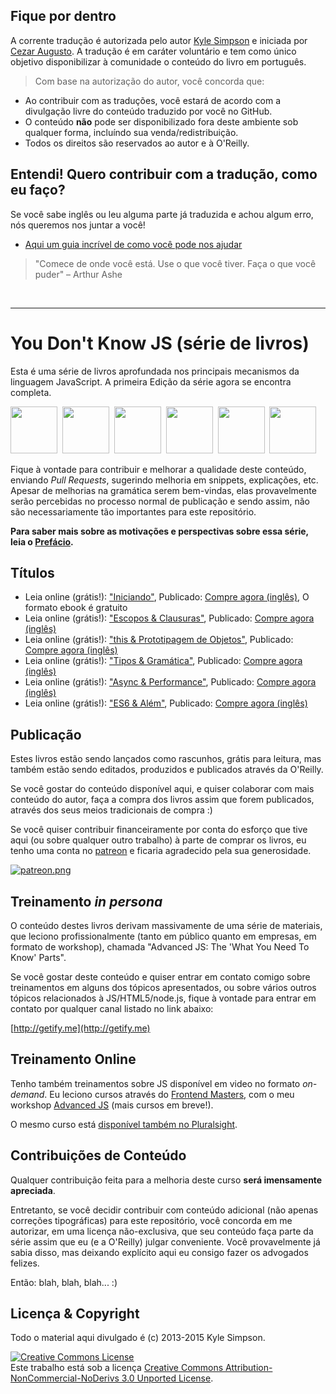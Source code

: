 ## Fique por dentro

A corrente tradução é autorizada pelo autor [Kyle Simpson](https://github.com/getify/) e iniciada por [Cezar Augusto](http://github.com/cezaraugusto). A tradução é em caráter voluntário e tem como único objetivo disponibilizar à comunidade o conteúdo do livro em português.

> Com base na autorização do autor, você concorda que:

* Ao contribuir com as traduções, você estará de acordo com a divulgação livre do conteúdo traduzido por você no GitHub. 
* O conteúdo __não__ pode ser disponibilizado fora deste ambiente sob qualquer forma, incluíndo sua venda/redistribuição.
* Todos os direitos são reservados ao autor e à O'Reilly.

## Entendi! Quero contribuir com a tradução, como eu faço?

Se você sabe inglês ou leu alguma parte já traduzida e achou algum erro, nós queremos nos juntar a você!

* [Aqui um guia incrível de como você pode nos ajudar](CONTRIBUTING.md)

> "Comece de onde você está. Use o que você tiver. Faça o que você puder" – Arthur Ashe

<br>
<hr>

# You Don't Know JS (série de livros)

Esta é uma série de livros aprofundada nos principais mecanismos da linguagem JavaScript. A primeira Edição da série agora se encontra completa.

<a href="http://shop.oreilly.com/product/0636920039303.do"><img src="up %26 going/cover.jpg" width="75"></a>&nbsp;
<a href="http://shop.oreilly.com/product/0636920026327.do"><img src="scope %26 closures/cover.jpg" width="75"></a>&nbsp;
<a href="http://shop.oreilly.com/product/0636920033738.do"><img src="this %26 object prototypes/cover.jpg" width="75"></a>&nbsp;
<a href="http://shop.oreilly.com/product/0636920033745.do"><img src="types %26 grammar/cover.jpg" width="75"></a>&nbsp;
<a href="http://shop.oreilly.com/product/0636920033752.do"><img src="async %26 performance/cover.jpg" width="75"></a>&nbsp;
<a href="http://shop.oreilly.com/product/0636920033769.do"><img src="es6 %26 beyond/cover.jpg" width="75"></a>

Fique à vontade para contribuir e melhorar a qualidade deste conteúdo, enviando _Pull Requests_, sugerindo melhoria em snippets, explicações, etc. Apesar de melhorias na gramática serem bem-vindas, elas provavelmente serão percebidas no processo normal de publicação e sendo assim, não são necessariamente tão importantes para este repositório.

**Para saber mais sobre as motivações e perspectivas sobre essa série, leia o [Prefácio](preface.md).**

## Títulos

* Leia online (grátis!): ["Iniciando"](up\%20&\%20going/README.md#you-dont-know-js-iniciando), Publicado: [Compre agora (inglês)](http://shop.oreilly.com/product/0636920039303.do), O formato ebook é gratuito
* Leia online (grátis!): ["Escopos & Clausuras"](scope\%20&\%20closures/README.md#you-dont-know-js-escopos--clausuras), Publicado: [Compre agora (inglês)](http://shop.oreilly.com/product/0636920026327.do)
* Leia online (grátis!): ["this & Prototipagem de Objetos"](this\%20&\%20object\%20prototypes/README.md#you-dont-know-js-this--prototipagem-de-objetos), Publicado: [Compre agora (inglês)](http://shop.oreilly.com/product/0636920033738.do)
* Leia online (grátis!): ["Tipos & Gramática"](types\%20&\%20grammar/README.md#you-dont-know-js-tipos--gramática), Publicado: [Compre agora (inglês)](http://shop.oreilly.com/product/0636920033745.do)
* Leia online (grátis!): ["Async & Performance"](async\%20&\%20performance/README.md#you-dont-know-js-async--performance), Publicado: [Compre agora (inglês)](http://shop.oreilly.com/product/0636920033752.do)
* Leia online (grátis!): ["ES6 & Além"](es6\%20&\%20beyond/README.md#you-dont-know-js-es6--além), Publicado: [Compre agora (inglês)](http://shop.oreilly.com/product/0636920033769.do)

## Publicação

Estes livros estão sendo lançados como rascunhos, grátis para leitura, mas também estão sendo editados, produzidos e publicados através da O'Reilly.

Se você gostar do conteúdo disponível aqui, e quiser colaborar com mais conteúdo do autor, faça a compra dos livros assim que forem publicados, através dos seus meios tradicionais de compra :)

Se você quiser contribuir financeiramente por conta do esforço que tive aqui (ou sobre qualquer outro trabalho) à parte de comprar os livros, eu tenho uma conta no [patreon](https://www.patreon.com/getify) e ficaria agradecido pela sua generosidade.

<a href="https://www.patreon.com/getify">[![patreon.png](https://s11.postimg.org/axpzguh77/patreon.png)](https://www.patreon.com/getify)</a>

## Treinamento _in persona_

O conteúdo destes livros derivam massivamente de uma série de materiais, que leciono profissionalmente (tanto em público quanto em empresas, em formato de workshop), chamada "Advanced JS: The 'What You Need To Know' Parts".

Se você gostar deste conteúdo e quiser entrar em contato comigo sobre treinamentos em alguns dos tópicos apresentados, ou sobre vários outros tópicos relacionados à JS/HTML5/node.js, fique à vontade para entrar em contato por qualquer canal listado no link abaixo:

[http://getify.me](http://getify.me)

## Treinamento Online

Tenho também treinamentos sobre JS disponível em video no formato _on-demand_. Eu leciono cursos através do [Frontend Masters](https://FrontendMasters.com), com o meu workshop [Advanced JS](https://frontendmasters.com/courses/advanced-javascript/) (mais cursos em breve!).

O mesmo curso está [disponível também no Pluralsight](http://www.pluralsight.com/courses/advanced-javascript).

## Contribuições de Conteúdo

Qualquer contribuição feita para a melhoria deste curso **será imensamente apreciada**.

Entretanto, se você decidir contribuir com conteúdo adicional (não apenas correções tipográficas) para este repositório, você concorda em me autorizar, em uma licença não-exclusiva, que seu conteúdo faça parte da série assim que eu (e a O'Reilly) julgar conveniente. Você provavelmente já sabia disso, mas deixando explícito aqui eu consigo fazer os advogados felizes.

Então: blah, blah, blah... :)

## Licença & Copyright

Todo o material aqui divulgado é (c) 2013-2015 Kyle Simpson.

<a rel="license" href="http://creativecommons.org/licenses/by-nc-nd/3.0/"><img alt="Creative Commons License" style="border-width:0" src="https://i.creativecommons.org/l/by-nc-nd/3.0/88x31.png" /></a><br />Este trabalho está sob a licença <a rel="license" href="http://creativecommons.org/licenses/by-nc-nd/3.0/">Creative Commons Attribution-NonCommercial-NoDerivs 3.0 Unported License</a>.
